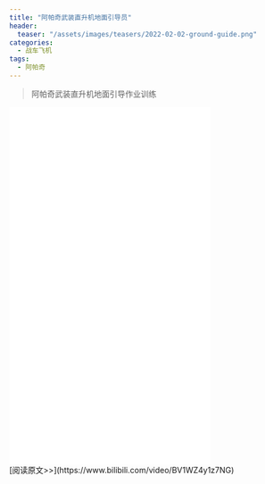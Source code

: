 ```yaml
---
title: "阿帕奇武装直升机地面引导员"
header:
  teaser: "/assets/images/teasers/2022-02-02-ground-guide.png"
categories:
  - 战车飞机
tags:
  - 阿帕奇
---
```


>阿帕奇武装直升机地面引导作业训练

<iframe width="360px" height="640px" src="//player.bilibili.com/player.html?aid=382229729&bvid=BV1WZ4y1z7NG&cid=545781457&page=1" scrolling="no" border="0" frameborder="no" framespacing="0" allowfullscreen="true"> </iframe>
<br/>
[阅读原文>>](https://www.bilibili.com/video/BV1WZ4y1z7NG)
